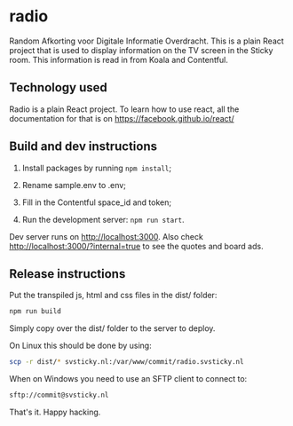 # radio

Random Afkorting voor Digitale Informatie Overdracht.
This is a plain React project that is used to display information on the TV screen in the Sticky room.
This information is read in from Koala and Contentful.

## Technology used

Radio is a plain React project.
To learn how to use react, all the documentation for that is on <https://facebook.github.io/react/>

## Build and dev instructions

1. Install packages by running `npm install`;

1. Rename sample.env to .env;

1. Fill in the Contentful space_id and token;

1. Run the development server: `npm run start`.

Dev server runs on <http://localhost:3000>.
Also check <http://localhost:3000/?internal=true> to see the quotes and board ads.

## Release instructions

Put the transpiled js, html and css files in the dist/ folder:

``` bash
npm run build
```

Simply copy over the dist/ folder to the server to deploy.

On Linux this should be done by using:

``` bash
scp -r dist/* svsticky.nl:/var/www/commit/radio.svsticky.nl
```

When on Windows you need to use an SFTP client to connect to:

``` bash
sftp://commit@svsticky.nl
```

That's it. Happy hacking.
